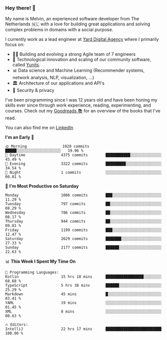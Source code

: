 ### Hey there! 👋

My name is Melvin, an experienced software developer from The Netherlands 🇳🇱 with a love for building great applications and solving complex problems in domains with a social purpose. 

I currently work as a lead engineer at [Yard Digital Agency](https://github.com/yardinternet) where I primarily focus on:

* 👏🏼 Building and evolving a strong Agile team of 7 engineers
* 🚀 Technological innovation and scaling of our community software, called [Yunits](https://www.yunits.com/).
* 📊 Data science and Machine Learning (Recommender systems, network analysis, NLP, visualization, ...)
* 🏛 Architecture of our applications and API's
* 🔐 Security & privacy

I've been programming since I was 12 years old and have been honing my skills ever since through work experience, reading, experimenting, and courses.
Check out my [Goodreads 📚](https://goodreads.com/melvinkoopmans) for an overview of the books that I've read. 

You can also find me on [LinkedIn](https://www.linkedin.com/in/melvinkoopmans)

<!--START_SECTION:waka-->
**I'm an Early 🐤** 

```text
🌞 Morning                1920 commits        █████░░░░░░░░░░░░░░░░░░░░   19.96 % 
🌆 Daytime                4375 commits        ███████████░░░░░░░░░░░░░░   45.49 % 
🌃 Evening                3322 commits        █████████░░░░░░░░░░░░░░░░   34.54 % 
🌙 Night                  1 commits           ░░░░░░░░░░░░░░░░░░░░░░░░░   00.01 % 
```
📅 **I'm Most Productive on Saturday** 

```text
Monday                   1086 commits        ███░░░░░░░░░░░░░░░░░░░░░░   11.29 % 
Tuesday                  797 commits         ██░░░░░░░░░░░░░░░░░░░░░░░   08.29 % 
Wednesday                786 commits         ██░░░░░░░░░░░░░░░░░░░░░░░   08.17 % 
Thursday                 944 commits         ██░░░░░░░░░░░░░░░░░░░░░░░   09.81 % 
Friday                   1199 commits        ███░░░░░░░░░░░░░░░░░░░░░░   12.47 % 
Saturday                 2629 commits        ███████░░░░░░░░░░░░░░░░░░   27.33 % 
Sunday                   2177 commits        ██████░░░░░░░░░░░░░░░░░░░   22.63 % 
```


📊 **This Week I Spent My Time On** 

```text
💬 Programming Languages: 
Kotlin                   15 hrs 18 mins      █████████████████░░░░░░░░   68.68 % 
TypeScript               5 hrs 38 mins       ██████░░░░░░░░░░░░░░░░░░░   25.29 % 
Markdown                 45 mins             █░░░░░░░░░░░░░░░░░░░░░░░░   03.41 % 
YAML                     19 mins             ░░░░░░░░░░░░░░░░░░░░░░░░░   01.45 % 
XML                      8 mins              ░░░░░░░░░░░░░░░░░░░░░░░░░   00.63 % 

🔥 Editors: 
IntelliJ                 22 hrs 17 mins      █████████████████████████   100.00 % 
```


<!--END_SECTION:waka-->
